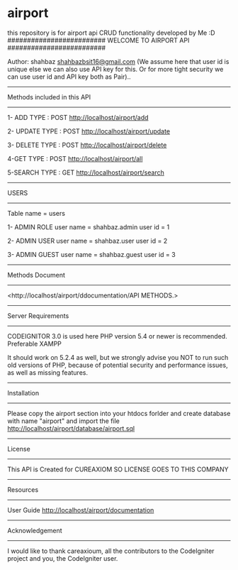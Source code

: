 # airport
this repository is for airport api CRUD functionality developed by Me :D 
#########################
WELCOME TO AIRPORT API
#########################

Author: shahbaz 
shahbazbsit16@gmail.com
(We assume here that user id is unique else we can also use API key for this. Or for more tight security we can use user id and API key both as Pair)..

*****************************
Methods included in this API
*****************************

1- ADD
TYPE : POST
<http://localhost/airport/add>

2- UPDATE
TYPE : POST
<http://localhost/airport/update>

3- DELETE
TYPE : POST
<http://localhost/airport/delete>

4-GET
TYPE : POST
<http://localhost/airport/all>

5-SEARCH
TYPE : GET
<http://localhost/airport/search>


*****************************
USERS 
*****************************
Table name = users

1- ADMIN ROLE 
user name = shahbaz.admin
user id   = 1

2- ADMIN USER
user name = shahbaz.user
user id   = 2

3- ADMIN GUEST 
user name = shahbaz.guest
user id   = 3



*******************
Methods Document
*******************
<http://localhost/airport/ddocumentation/API METHODS.>



*******************
Server Requirements
*******************
CODEIGNITOR 3.0 is used here
PHP version 5.4 or newer is recommended.
Preferable XAMPP

It should work on 5.2.4 as well, but we strongly advise you NOT to run
such old versions of PHP, because of potential security and performance
issues, as well as missing features.

************
Installation
************

Please copy the airport section into your htdocs forlder
and create database with name "airport"
and import the file 
<http://localhost/airport/database/airport.sql>

*******
License 
*******
This API is Created for CUREAXIOM
SO LICENSE GOES TO THIS COMPANY
*********
Resources
*********

User Guide <http://localhost/airport/documentation>

***************
Acknowledgement
***************

I would like to thank careaxioum, all the
contributors to the CodeIgniter project and you, the CodeIgniter user.
